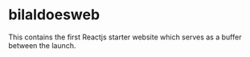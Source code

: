 # bilaldoesweb

This contains the first Reactjs starter website which serves as a buffer between the launch.